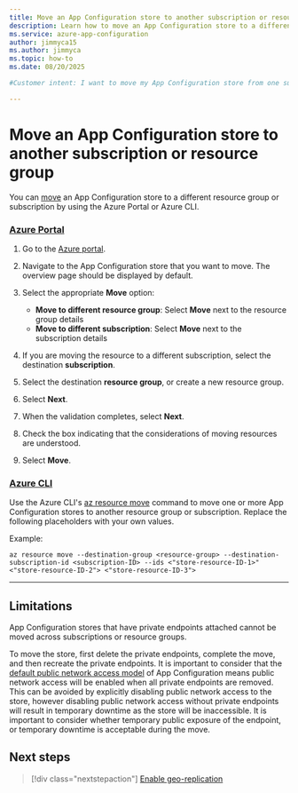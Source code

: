```yaml
---
title: Move an App Configuration store to another subscription or resource group
description: Learn how to move an App Configuration store to a different subscription or resource group.
ms.service: azure-app-configuration
author: jimmyca15
ms.author: jimmyca
ms.topic: how-to
ms.date: 08/20/2025

#Customer intent: I want to move my App Configuration store from one subscription or resource group to another. 

---
```


# Move an App Configuration store to another subscription or resource group

You can [move](../azure-resource-manager/management/move-resource-group-and-subscription.md) an App Configuration store to a different resource group or subscription by using the Azure Portal or Azure CLI.

### [Azure Portal](#tab/azure-portal)

1. Go to the [Azure portal](https://portal.azure.com/).

1. Navigate to the App Configuration store that you want to move. The overview page should be displayed by default.

1. Select the appropriate **Move** option:
   - **Move to different resource group**: Select **Move** next to the resource group details
   - **Move to different subscription**: Select **Move** next to the subscription details

1. If you are moving the resource to a different subscription, select the destination **subscription**.

1. Select the destination **resource group**, or create a new resource group.

1. Select **Next**.

1. When the validation completes, select **Next**.

1. Check the box indicating that the considerations of moving resources are understood.

1. Select **Move**.

### [Azure CLI](#tab/azure-cli)

Use the Azure CLI's [az resource move](/cli/azure/resource#az-resource-move) command to move one or more App Configuration stores to another resource group or subscription. Replace the following placeholders with your own values.

Example:

```azurecli 
az resource move --destination-group <resource-group> --destination-subscription-id <subscription-ID> --ids <"store-resource-ID-1>" <"store-resource-ID-2"> <"store-resource-ID-3">
```

---

## Limitations

App Configuration stores that have private endpoints attached cannot be moved across subscriptions or resource groups.

To move the store, first delete the private endpoints, complete the move, and then recreate the private endpoints. It is important to consider that the [default public network access model](../azure-app-configuration/howto-disable-public-access.md?tabs=azure-portal#disable-public-access-to-a-store) of App Configuration means public network access will be enabled when all private endpoints are removed. This can be avoided by explicitly disabling public network access to the store, however disabling public network access without private endpoints will result in temporary downtime as the store will be inaccessible. It is important to consider whether temporary public exposure of the endpoint, or temporary downtime is acceptable during the move.

## Next steps

> [!div class="nextstepaction"]
> [Enable geo-replication](./howto-geo-replication.md)  
